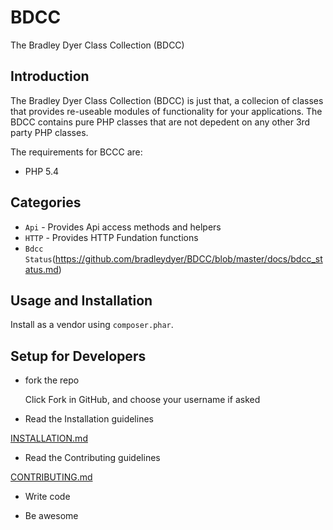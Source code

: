 BDCC
====

The Bradley Dyer Class Collection (BDCC)

## Introduction

The Bradley Dyer Class Collection (BDCC) is just that, a collecion of classes that provides re-useable modules of functionality for your applications.
The BDCC contains pure PHP classes that are not depedent on any other 3rd party PHP classes.

The requirements for BCCC are:

* PHP 5.4

## Categories

* `Api`     - Provides Api access methods and helpers
* `HTTP`    - Provides HTTP Fundation functions
* `Bdcc Status`(https://github.com/bradleydyer/BDCC/blob/master/docs/bdcc_status.md)

## Usage and Installation

Install as a vendor using `composer.phar`.

## Setup for Developers

 - fork the repo

    Click Fork in GitHub, and choose your username if asked

 - Read the Installation guidelines

[INSTALLATION.md](https://github.com/bradleydyer/BDCC/blob/master/INSTALLATION.md)

 - Read the Contributing guidelines

[CONTRIBUTING.md](https://github.com/bradleydyer/BDCC/blob/master/CONTRIBUTING.md)

- Write code

- Be awesome
